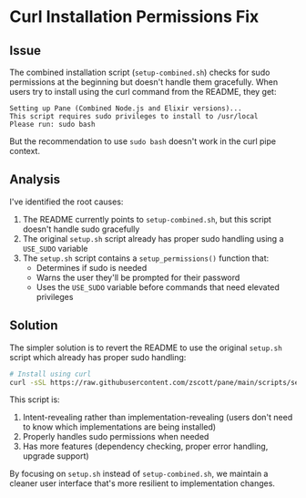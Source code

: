 # Curl Installation Permissions Fix

## Issue
The combined installation script (`setup-combined.sh`) checks for sudo permissions at the beginning but doesn't handle them gracefully. When users try to install using the curl command from the README, they get:

```
Setting up Pane (Combined Node.js and Elixir versions)...
This script requires sudo privileges to install to /usr/local
Please run: sudo bash
```

But the recommendation to use `sudo bash` doesn't work in the curl pipe context.

## Analysis
I've identified the root causes:

1. The README currently points to `setup-combined.sh`, but this script doesn't handle sudo gracefully
2. The original `setup.sh` script already has proper sudo handling using a `USE_SUDO` variable
3. The `setup.sh` script contains a `setup_permissions()` function that:
   - Determines if sudo is needed
   - Warns the user they'll be prompted for their password
   - Uses the `USE_SUDO` variable before commands that need elevated privileges

## Solution
The simpler solution is to revert the README to use the original `setup.sh` script which already has proper sudo handling:

```bash
# Install using curl
curl -sSL https://raw.githubusercontent.com/zscott/pane/main/scripts/setup.sh | bash
```

This script is:
1. Intent-revealing rather than implementation-revealing (users don't need to know which implementations are being installed)
2. Properly handles sudo permissions when needed
3. Has more features (dependency checking, proper error handling, upgrade support)

By focusing on `setup.sh` instead of `setup-combined.sh`, we maintain a cleaner user interface that's more resilient to implementation changes.